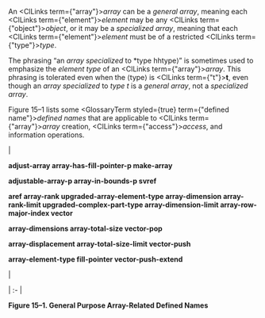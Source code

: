  



An <ClLinks  term={"array"}><i>array</i></ClLinks> can be a *general array*, meaning each <ClLinks  term={"element"}><i>element</i></ClLinks> may be any <ClLinks  term={"object"}><i>object</i></ClLinks>, or it may be a *specialized array*, meaning that each <ClLinks  term={"element"}><i>element</i></ClLinks> must be of a restricted <ClLinks  term={"type"}><i>type</i></ClLinks>. 



The phrasing “an *array specialized* to *type hhtype⟩” is sometimes used to emphasize the *element type* of an <ClLinks  term={"array"}><i>array</i></ClLinks>. This phrasing is tolerated even when the ⟨type⟩ is <ClLinks  term={"t"}><b>t</b></ClLinks>, even though an *array specialized* to *type t* is a *general array*, not a *specialized array*. 



Figure 15–1 lists some <GlossaryTerm styled={true} term={"defined name"}><i>defined names</i></GlossaryTerm> that are applicable to <ClLinks  term={"array"}><i>array</i></ClLinks> creation, <ClLinks  term={"access"}><i>access</i></ClLinks>, and information operations. 



|<p>**adjust-array array-has-fill-pointer-p make-array** </p><p>**adjustable-array-p array-in-bounds-p svref** </p><p>**aref array-rank upgraded-array-element-type array-dimension array-rank-limit upgraded-complex-part-type array-dimension-limit array-row-major-index vector** </p><p>**array-dimensions array-total-size vector-pop** </p><p>**array-displacement array-total-size-limit vector-push** </p><p>**array-element-type fill-pointer vector-push-extend**</p>|

| :- |





**Figure 15–1. General Purpose Array-Related Defined Names** 







 



 



